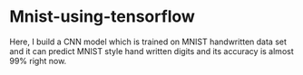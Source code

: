 # Mnist-using-tensorflow
Here, I build a CNN model which is trained on MNIST handwritten data set and it can predict MNIST style hand written digits and its accuracy is almost 99% right now.
